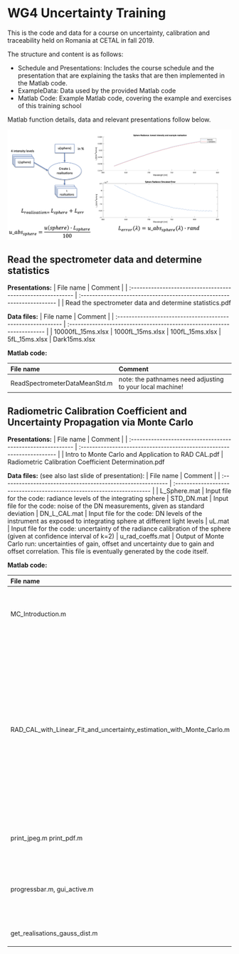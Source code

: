 # WG4 Uncertainty Training

This is the code and data for a course on uncertainty, calibration and traceability held on Romania at CETAL in fall 2019.


The structure and content is as follows:

- Schedule and Presentations: Includes the course schedule and the presentation that are explaining the tasks that are then implemented in the Matlab code.
- ExampleData: Data used by the provided Matlab code
- Matlab Code: Example Matlab code, covering the example and exercises of this training school

Matlab function details, data and relevant presentations follow below.


![Creating L Realisations Diagram](/_img/Creating_L_Realisations_Diagram.png)



## Read the spectrometer data and determine statistics

**Presentations:**
| File name                                                   | Comment                                                                | 
| :---------------------------------------------------------- | :--------------------------------------------------------------------- | 
| Read the spectrometer data and determine statistics.pdf


**Data files:**
| File name                                                   | Comment                                                                | 
| :---------------------------------------------------------- | :--------------------------------------------------------------------- | 
| 10000fL_15ms.xlsx
| 1000fL_15ms.xlsx
| 100fL_15ms.xlsx
| 5fL_15ms.xlsx
| Dark15ms.xlsx

**Matlab code:**

| File name                                                   | Comment                                                                | 
| :---------------------------------------------------------- | :--------------------------------------------------------------------- | 
| ReadSpectrometerDataMeanStd.m								| note: the pathnames need adjusting to your local machine!	|



## Radiometric Calibration Coefficient and Uncertainty Propagation via Monte Carlo

**Presentations:**
| File name                                                   | Comment                                                                | 
| :---------------------------------------------------------- | :--------------------------------------------------------------------- | 
| Intro to Monte Carlo and Application to RAD CAL.pdf
| Radiometric Calibration Coefficient Determination.pdf




**Data files:** (see also last slide of presentation): 
| File name                                                   | Comment                                                                | 
| :---------------------------------------------------------- | :--------------------------------------------------------------------- | 
| L_Sphere.mat												| Input file for the code: radiance levels of the integrating sphere
| STD_DN.mat												| Input file for the code: noise of the DN measurements, given as standard deviation
| DN_L_CAL.mat												| Input file for the code: DN levels of the instrument as exposed to integrating sphere at different light levels
| uL.mat												    | Input file for the code: uncertainty of the radiance calibration of the sphere (given at confidence interval of k=2)
| u_rad_coeffs.mat											| Output of Monte Carlo run: uncertainties of gain, offset and uncertainty due to gain and offset correlation. This file is eventually generated by the code itself.



**Matlab code:**

| File name                                                   | Comment                                                                | 
| :---------------------------------------------------------- | :--------------------------------------------------------------------- | 
| MC_Introduction.m											| Code to produce plots shown in the intro to Monte Carlo presentation
| RAD_CAL_with_Linear_Fit_and_uncertainty_estimation_with_Monte_Carlo.m | Main script. Note: set the run_sim = true on line 408 to run MC (This can take very long! You may want initially to choose a lower number of realisations by e.g. setting N = 10 on line 282). Set to false once you have them calculated.
| print_jpeg.m print_pdf.m		| Functions to export figure to JPEG or PDF
| progressbar.m, gui_active.m		| Functions for progress bar used to show progress during monte carlo run
| get_realisations_gauss_dist.m	| Function to create realisations



